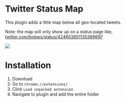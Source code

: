 Twitter Status Map
========

This plugin adds a little map below all geo-located tweets.

Note: the map will only show up on a status page like, [twitter.com/bobws/status/424603651135389697](https://twitter.com/bobws/status/424603651135389697)

![](https://i.cloudup.com/4OM268iFxH-2000x2000.png)

Installation
============

1. Download
2. Go to  `chrome://extensions/`
3. Click `Load unpacked extension` 
4. Navigate to plugin and add the entire folder
